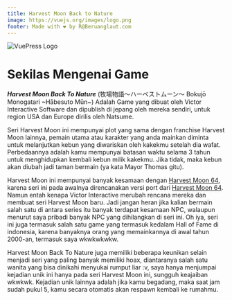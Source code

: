 ```yaml
---
title: Harvest Moon Back to Nature
image: https://vuejs.org/images/logo.png
footer: Made with ❤️ by R@Beruanglaut.com
---
```

![VuePress Logo](/img/hm-btn-cover.jpg)

# Sekilas Mengenai Game
_**Harvest Moon Back To Nature**_ (牧場物語～ハーベストムーン～ Bokujō Monogatari ~Hābesuto Mūn~) Adalah Game yang dibuat oleh Victor Interactive Software dan dipublish di jepang oleh mereka sendiri, untuk region USA dan Europe dirilis oleh Natsume.

Seri Harvest Moon ini mempunyai plot yang sama dengan franchise Harvest Moon lainnya, pemain utama atau karakter yang anda mainkan diminta untuk melanjutkan kebun yang diwariskan oleh kakekmu setelah dia wafat. Perbedaannya adalah kamu mempunyai batasan waktu selama 3 tahun untuk menghidupkan kembali kebun milik kakekmu. Jika tidak, maka kebun akan diubah jadi taman bermain (ya kata Mayor Thomas gitu).

Harvest Moon ini mempunyai banyak kesamaan dengan [Harvest Moon 64](https://beruanglaut.com/rom/harvest-moon-64-bahasa-indonesia/), karena seri ini pada awalnya direncanakan versi port dari [Harvest Moon 64](https://beruanglaut.com/rom/harvest-moon-64-bahasa-indonesia/). Namun entah kenapa Victor Interactive merubah rencana mereka dan membuat seri Harvest Moon baru. Jadi jangan heran jika kalian bermain salah satu di antara series itu banyak terdapat kesamaan NPC, walaupun menurut saya pribadi banyak NPC yang dihilangkan di seri ini. Oh iya, seri ini juga termasuk salah satu game yang termasuk kedalam Hall of Fame di indonesia, karena banyaknya orang yang memainkannya di awal tahun 2000-an, termasuk saya wkwkwkwkw.

Harvest Moon Back To Nature juga memiliki beberapa keunikan selain menjadi seri yang paling banyak memiliki hoax, diantaranya salah satu wanita yang bisa dinikahi menyukai rumput liar :v, saya hanya menjumpai kejadian unik ini hanya pada seri Harvest Moon ini, sungguh keajaiban wkwkwk. Kejadian unik lainnya adalah jika kamu begadang, maka saat jam sudah pukul 5, kamu secara otomatis akan respawn kembali ke rumahmu.
